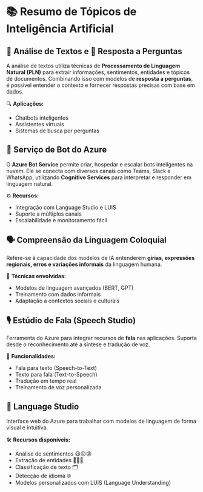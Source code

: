 # 📚 Resumo de Tópicos de Inteligência Artificial

## 📝 Análise de Textos e 🤖 Resposta a Perguntas
A análise de textos utiliza técnicas de **Processamento de Linguagem Natural (PLN)** para extrair informações, sentimentos, entidades e tópicos de documentos. Combinando isso com modelos de **resposta a perguntas**, é possível entender o contexto e fornecer respostas precisas com base em dados.

🔍 **Aplicações:**
- Chatbots inteligentes
- Assistentes virtuais
- Sistemas de busca por perguntas

## 💬 Serviço de Bot do Azure
O **Azure Bot Service** permite criar, hospedar e escalar bots inteligentes na nuvem. Ele se conecta com diversos canais como Teams, Slack e WhatsApp, utilizando **Cognitive Services** para interpretar e responder em linguagem natural.

⚙️ **Recursos:**
- Integração com Language Studio e LUIS
- Suporte a múltiplos canais
- Escalabilidade e monitoramento fácil

## 🗣️ Compreensão da Linguagem Coloquial
Refere-se à capacidade dos modelos de IA entenderem **gírias, expressões regionais, erros e variações informais** da linguagem humana.

🧠 **Técnicas envolvidas:**
- Modelos de linguagem avançados (BERT, GPT)
- Treinamento com dados informais
- Adaptação a contextos sociais e culturais

## 🎙️ Estúdio de Fala (Speech Studio)
Ferramenta do Azure para integrar recursos de **fala** nas aplicações. Suporta desde o reconhecimento até a síntese e tradução de voz.

🔧 **Funcionalidades:**
- Fala para texto (Speech-to-Text)
- Texto para fala (Text-to-Speech)
- Tradução em tempo real
- Treinamento de voz personalizada

## 🧾 Language Studio
Interface web do Azure para trabalhar com modelos de linguagem de forma visual e intuitiva.

🛠️ **Recursos disponíveis:**
- Análise de sentimentos 😃😐😡
- Extração de entidades 🏢📅📍
- Classificação de texto 🗂️
- Detecção de idioma 🌐
- Modelos personalizados com LUIS (Language Understanding)
